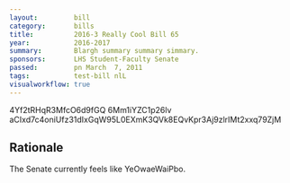 ```yaml
---
layout:         bill
category:       bills
title:          2016-3 Really Cool Bill 65
year:           2016-2017
summary:        Blargh summary summary simmary.
sponsors:       LHS Student-Faculty Senate
passed:         pn March  7, 2011
tags:           test-bill nlL
visualworkflow: true
---
```



4Yf2tRHqR3MfcO6d9fGQ 6Mm1iYZC1p26lv aCIxd7c4oniUfz31dIxGqW95L0EXmK3QVk8EQvKpr3Aj9zlrIMt2xxq79ZjM 




Rationale
---------
The Senate currently feels like YeOwaeWaiPbo.
